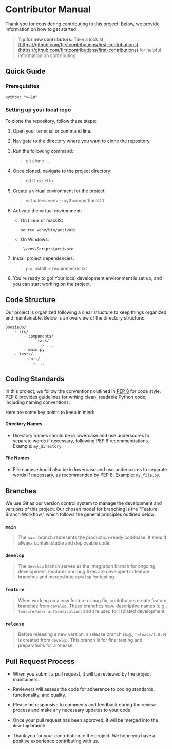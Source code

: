 # Contributor Manual

Thank you for considering contributing to this project! Below, we provide information on how to get started.

> **Tip for new contributors:**
> Take a look at [https://github.com/firstcontributions/first-contributions](https://github.com/firstcontributions/first-contributions) for helpful information on contributing

## Quick Guide

### Prerequisites

```shell
python: ">=10"
```

### Setting up your local repo

To clone the repository, follow these steps:

1. Open your terminal or command line.

2. Navigate to the directory where you want to clone the repository.

3. Run the following command:
    >git clone ...

4. Once cloned, navigate to the project directory:
    >cd DoozieDo

5. Create a virtual environment for the project:
    >virtualenv venv --python=python3.10

6. Activate the virtual environment:

   - On Linux or macOS:

     ```
     source venv/bin/activate
     ```

   - On Windows:

     ```
     .\venv\Scripts\activate
     ```

7. Install project dependencies:
    >pip install -r requirements.txt

8. You're ready to go! Your local development environment is set up, and you can start working on the project.

## Code Structure

Our project is organized following a clear structure to keep things organized and maintainable. Below is an overview of the directory structure:

```plaintext
DoozieDo/
    - src/
        - components/
            - task/
                - ...
        - main.py
    - tests/
        - unit/
            - ...
```

## Coding Standards

In this project, we follow the conventions outlined in [PEP 8](https://www.python.org/dev/peps/pep-0008/) for code style. PEP 8 provides guidelines for writing clean, readable Python code, including naming conventions.

Here are some key points to keep in mind:

#### Directory Names 
- Directory names should be in lowercase and use underscores to separate words if necessary, following PEP 8 recommendations. Example: `my_directory`.

#### File Names
- File names should also be in lowercase and use underscores to separate words if necessary, as recommended by PEP 8. Example: `my_file.py`.

## Branches

We use Git as our version control system to manage the development and versions of this project. Our chosen model for branching is the "Feature Branch Workflow," which follows the general principles outlined below:

### `main`
>The `main` branch represents the production-ready codebase. It should always contain stable and deployable code.

### `develop`
>The `develop` branch serves as the integration branch for ongoing development. Features and bug fixes are developed in feature branches and merged into `develop` for testing.

### `feature`
>When working on a new feature or bug fix, contributors create feature branches from `develop`. These branches have descriptive names (e.g., `feature/user-authentication`) and are used for isolated development.

### `release`
>Before releasing a new version, a release branch (e.g., `release/1.0.0`) is created from `develop`. This branch is for final testing and preparations for a release.

## Pull Request Process

- When you submit a pull request, it will be reviewed by the project maintainers.

- Reviewers will assess the code for adherence to coding standards, functionality, and quality.

- Please be responsive to comments and feedback during the review process and make any necessary updates to your code.

- Once your pull request has been approved, it will be merged into the `develop` branch.

- Thank you for your contribution to the project. We hope you have a positive experience contributing with us.
